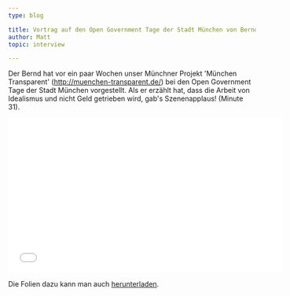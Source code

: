```yaml
---
type: blog

title: Vortrag auf den Open Government Tage der Stadt München von Bernd Oswald
author: Matt
topic: interview

---
```


Der Bernd hat vor ein paar Wochen unser Münchner Projekt 'München Transparent' (http://muenchen-transparent.de/) bei den Open Government Tage der Stadt München vorgestellt. Als er erzählt hat, dass die Arbeit von Idealismus und nicht Geld getrieben wird, gab's Szenenapplaus! (Minute 31).

<iframe width="560" height="315" src="//www.youtube.com/embed/DHlAfzTK8Tc?rel=0" frameborder="0" allowfullscreen></iframe>

Die Folien dazu kann man auch <a href="http://www.muenchen.de/rathaus/dms/Home/Stadtverwaltung/Direktorium/IT-Beauftragte/opengovtage-2015/DigiEngagement_Oswald_Open_Government_Tage_LHM_2015.pdf">herunterladen</a>.
